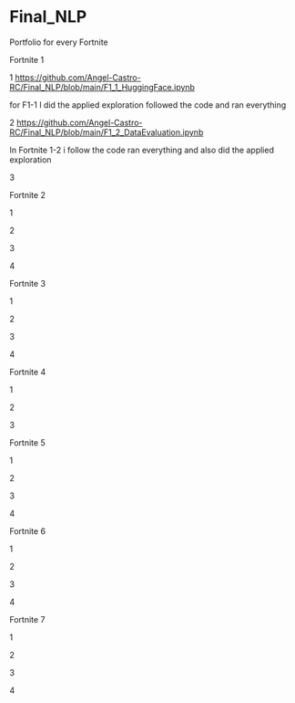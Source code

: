 # Final_NLP
Portfolio for every Fortnite 

Fortnite 1 

1 https://github.com/Angel-Castro-RC/Final_NLP/blob/main/F1_1_HuggingFace.ipynb

for F1-1 I did the applied exploration followed the code and ran everything 

2 https://github.com/Angel-Castro-RC/Final_NLP/blob/main/F1_2_DataEvaluation.ipynb

In Fortnite 1-2 i follow the code ran everything and also did the applied exploration 

3

Fortnite 2

1

2

3

4

Fortnite 3 

1

2

3

4

Fortnite 4 

1

2

3

Fortnite 5

1

2

3

4

Fortnite 6

1

2

3

4

Fortnite 7

1

2

3

4

